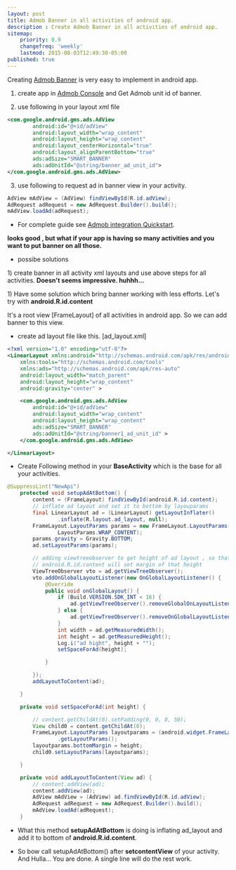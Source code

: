 ```yaml
---
layout: post
title: Admob Banner in all activities of android app.
description : Create Admob Banner in all activities of android app.
sitemap:
    priority: 0.9
    changefreq: 'weekly'
    lastmod: 2015-08-03T12:49:30-05:00
published: true
---
```


Creating [Admob Banner](https://developers.google.com/admob/android/banner?hl=en) is very easy to implement in android app.

1) create app in [Admob Console](https://apps.admob.com) and Get Admob unit id of banner.

2) use following in your layout xml file

```xml
<com.google.android.gms.ads.AdView
        android:id="@+id/adView"
        android:layout_width="wrap_content"
        android:layout_height="wrap_content"
        android:layout_centerHorizontal="true"
        android:layout_alignParentBottom="true"
        ads:adSize="SMART_BANNER"
        ads:adUnitId="@string/banner_ad_unit_id">
</com.google.android.gms.ads.AdView>
```

3) use following to request ad in banner view in your activity.

```java
AdView mAdView = (AdView) findViewById(R.id.adView);
AdRequest adRequest = new AdRequest.Builder().build();
mAdView.loadAd(adRequest);
```

* For complete guide see [Admob integration Quickstart](https://developers.google.com/admob/android/quick-start).

**looks good , but what if your app is having so many activities and you want to put banner on all those.**

* possibe solutions

<p>1) create banner in all activity xml layouts and use above steps for all activities. <b>Doesn't seems impressive. huhhh...</b></p>

<p>1) Have some solution which bring banner working with less efforts. Let's try with <b>android.R.id.content</b></p>
<p>It's a root view [FrameLayout] of all activities in android app. So we can add banner to this view.</p>

* create ad layout file like this. [ad_layout.xml]

```xml
<?xml version="1.0" encoding="utf-8"?>
<LinearLayout xmlns:android="http://schemas.android.com/apk/res/android"
    xmlns:tools="http://schemas.android.com/tools"
    xmlns:ads="http://schemas.android.com/apk/res-auto"
    android:layout_width="match_parent"
    android:layout_height="wrap_content"
    android:gravity="center" >

    <com.google.android.gms.ads.AdView
        android:id="@+id/adView"
        android:layout_width="wrap_content"
        android:layout_height="wrap_content"
        ads:adSize="SMART_BANNER"
        ads:adUnitId="@string/banner1_ad_unit_id" >
    </com.google.android.gms.ads.AdView>

</LinearLayout>
```  

* Create Following method in your <b>BaseActivity</b> which is the base for all your activities.

```java
@SuppressLint("NewApi")
	protected void setupAdAtBottom() {
		content = (FrameLayout) findViewById(android.R.id.content);
		// inflate ad layout and set it to bottom by layouparams
		final LinearLayout ad = (LinearLayout) getLayoutInflater()
				.inflate(R.layout.ad_layout, null);
		FrameLayout.LayoutParams params = new FrameLayout.LayoutParams(LayoutParams.MATCH_PARENT,
				LayoutParams.WRAP_CONTENT);
		params.gravity = Gravity.BOTTOM;
		ad.setLayoutParams(params);

		// adding viewtreeobserver to get height of ad layout , so that
		// android.R.id.content will set margin of that height
		ViewTreeObserver vto = ad.getViewTreeObserver();
		vto.addOnGlobalLayoutListener(new OnGlobalLayoutListener() {
			@Override
			public void onGlobalLayout() {
				if (Build.VERSION.SDK_INT < 16) {
					ad.getViewTreeObserver().removeGlobalOnLayoutListener(this);
				} else {
					ad.getViewTreeObserver().removeOnGlobalLayoutListener(this);
				}
				int width = ad.getMeasuredWidth();
				int height = ad.getMeasuredHeight();
				Log.i("ad hight", height + "");
				setSpaceForAd(height);

			}

		});
		addLayoutToContent(ad);

	}

	private void setSpaceForAd(int height) {

		// content.getChildAt(0).setPadding(0, 0, 0, 50);
		View child0 = content.getChildAt(0);
		FrameLayout.LayoutParams layoutparams = (android.widget.FrameLayout.LayoutParams) child0
				.getLayoutParams();
		layoutparams.bottomMargin = height;
		child0.setLayoutParams(layoutparams);

	}

	private void addLayoutToContent(View ad) {
		// content.addView(ad);
		content.addView(ad);
		AdView mAdView = (AdView) ad.findViewById(R.id.adView);
		AdRequest adRequest = new AdRequest.Builder().build();
		mAdView.loadAd(adRequest);
	}

```

* What this method **setupAdAtBottom** is doing is inflating ad_layout and add it to bottom of **android.R.id.content**.

* So bow call setupAdAtBottom() after **setcontentView** of your activity. And Hulla... You are done. A single line will do the rest work.